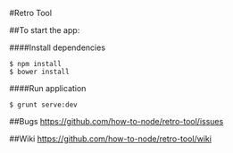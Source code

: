 #Retro Tool

##To start the app:

####Install dependencies
```
$ npm install
$ bower install
```

####Run application
```
$ grunt serve:dev
```

##Bugs
https://github.com/how-to-node/retro-tool/issues

##Wiki
https://github.com/how-to-node/retro-tool/wiki
